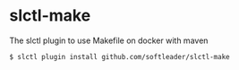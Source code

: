 # slctl-make

The slctl plugin to use Makefile on docker with maven

```sh
$ slctl plugin install github.com/softleader/slctl-make
```
